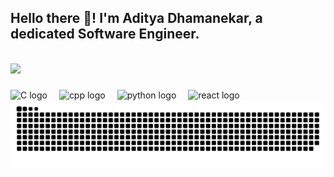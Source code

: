 <h2 align="left">Hello there 👋! I'm Aditya Dhamanekar, a dedicated Software Engineer.</h2>

<br>
<a href="https://aditya-dhamanekar.vercel.app" target="_blank"><img src="https://img.shields.io/badge/Visit-Website-blue?style=for-the-badge" /></a>




###

<div align="left">
  <img src="https://upload.wikimedia.org/wikipedia/commons/1/19/C_Logo.png" height="30" alt="C logo" style="margin-right: 15px;" />
  <img src="https://cdn.jsdelivr.net/gh/devicons/devicon/icons/cplusplus/cplusplus-original.svg" height="30" alt="cpp logo" style="margin-right: 15px;" />
  <img src="https://cdn.jsdelivr.net/gh/devicons/devicon/icons/python/python-original.svg" height="30" alt="python logo" style="margin-right: 15px;" />
  <img src="https://cdn.jsdelivr.net/gh/devicons/devicon/icons/react/react-original.svg" height="30" alt="react logo" />
</div>




 <img src="https://raw.githubusercontent.com/adityadhamanekar/adityadhamanekar/output/snake.svg" alt="Snake animation" />
